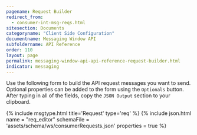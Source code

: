 ```yaml
---
pagename: Request Builder
redirect_from:
  - consumer-int-msg-reqs.html
sitesection: Documents
categoryname: "Client Side Configuration"
documentname: Messaging Window API
subfoldername: API Reference
order: 110
layout: page
permalink: messaging-window-api-api-reference-request-builder.html
indicator: messaging
---
```


Use the following form to build the API request messages you want to send.
Optional properties can be added to the form using the ``Optionals`` button. After typing in all of the fields, copy the ``JSON Output`` section to your clipboard.

{% include msgtype.html title='Request' type='req' %}
{% include json.html name = "req_editor"
	schemaFile = 'assets/schema/ws/consumerRequests.json'
	properties = true %}